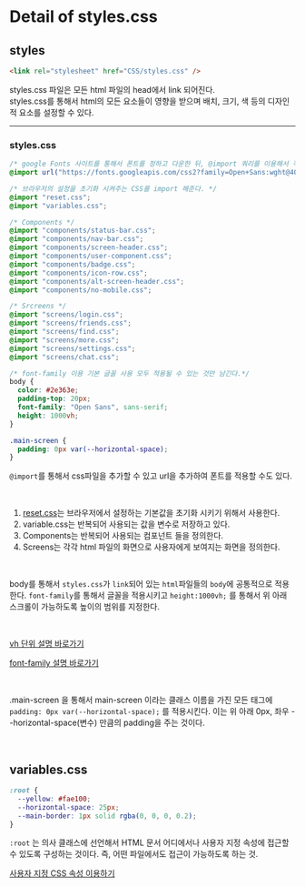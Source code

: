 # Detail of styles.css

## styles

```html
<link rel="stylesheet" href="CSS/styles.css" />
```

styles.css 파일은 모든 html 파일의 head에서 link 되어진다. <br/>
styles.css를 통해서 html의 모든 요소들이 영향을 받으며 배치, 크기, 색 등의 디자인적 요소를 설정할 수 있다.

---

### styles.css

```css
/* google Fonts 사이트를 통해서 폰트를 정하고 다운한 뒤, @import 쿼리를 이용해서 직접 CSS에 불러온다. */
@import url("https://fonts.googleapis.com/css2?family=Open+Sans:wght@400;600&display=swap");

/* 브라우저의 설정을 초기화 시켜주는 CSS를 import 해준다. */
@import "reset.css";
@import "variables.css";

/* Components */
@import "components/status-bar.css";
@import "components/nav-bar.css";
@import "components/screen-header.css";
@import "components/user-component.css";
@import "components/badge.css";
@import "components/icon-row.css";
@import "components/alt-screen-header.css";
@import "components/no-mobile.css";

/* Srcreens */
@import "screens/login.css";
@import "screens/friends.css";
@import "screens/find.css";
@import "screens/more.css";
@import "screens/settings.css";
@import "screens/chat.css";

/* font-family 이용 기본 글꼴 사용 모두 적용될 수 있는 것만 남긴다.*/
body {
  color: #2e363e;
  padding-top: 20px;
  font-family: "Open Sans", sans-serif;
  height: 1000vh;
}

.main-screen {
  padding: 0px var(--horizontal-space);
}
```

`@import`를 통해서 css파일을 추가할 수 있고 url을 추가하여 폰트를 적용할 수도 있다.

<br/>

1. [reset.css](https://github.com/dudwns9331/WebStudy/blob/master/kokoa-clone/Details/detail_css/reset.md)는 브라우저에서 설정하는 기본값을 초기화 시키기 위해서 사용한다.
2. variable.css는 반복되어 사용되는 값을 변수로 저장하고 있다.
3. Components는 반복되어 사용되는 컴포넌트 들을 정의한다.
4. Screens는 각각 html 파일의 화면으로 사용자에게 보여지는 화면을 정의한다.

<br/>

body를 통해서 `styles.css`가 `link`되어 있는 `html`파일들의 `body`에 공통적으로 적용한다. `font-family`를 통해서 글꼴을 적용시키고 `height:1000vh;` 를 통해서 위 아래 스크롤이 가능하도록 높이의 범위를 지정한다.

<br/>

[vh 단위 설명 바로가기](https://developer.mozilla.org/ko/docs/Web/CSS/length)

[font-family 설명 바로가기](https://developer.mozilla.org/ko/docs/Web/CSS/font-family)

<br/>

.main-screen 을 통해서 main-screen 이라는 클래스 이름을 가진 모든 태그에 `padding: 0px var(--horizontal-space);` 를 적용시킨다. 이는 위 아래 0px, 좌우 --horizontal-space(변수) 만큼의 padding을 주는 것이다.

<br/>

## variables.css

```css
:root {
  --yellow: #fae100;
  --horizontal-space: 25px;
  --main-border: 1px solid rgba(0, 0, 0, 0.2);
}
```

`:root` 는 의사 클래스에 선언해서 HTML 문서 어디에서나 사용자 지정 속성에 접근할 수 있도록 구성하는 것이다. 즉, 어떤 파일에서도 접근이 가능하도록 하는 것.

[사용자 지정 CSS 속성 이용하기](https://developer.mozilla.org/ko/docs/Web/CSS/Using_CSS_custom_properties)
